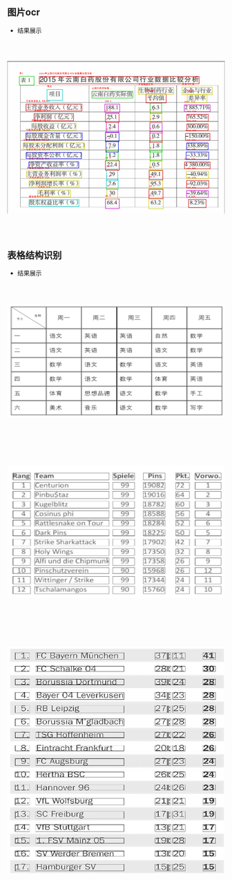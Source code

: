 
## 图片ocr
- 结果展示

<br/><br/> 
<p align="center">
  <a>
    <img src="ocr_result.png">
  </a>
</p>
<br/><br/>

## 表格结构识别
- 结果展示

<br/><br/> 
<p align="center">
  <a>
    <img src="bordered_example_result.png">
  </a>
</p>
<br/><br/>

<br/><br/> 
<p align="center">
  <a>
    <img src="unbordered_example_result.png">
  </a>
</p>
<br/><br/>

<br/><br/> 
<p align="center">
  <a>
    <img src="partially_example_result.png">
  </a>
</p>
<br/><br/>
